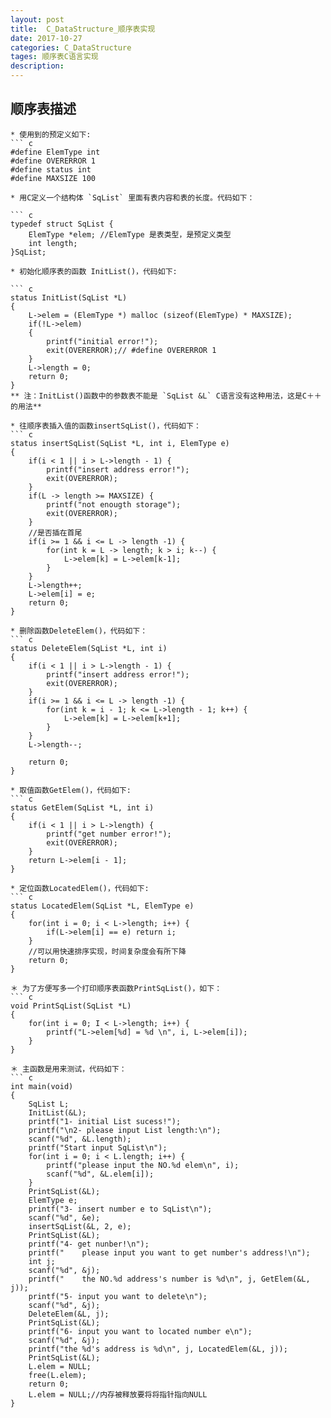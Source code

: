 ```yaml
---
layout: post
title:  C_DataStructure_顺序表实现
date: 2017-10-27
categories: C_DataStructure
tages: 顺序表C语言实现
description: 
---
```


## 顺序表描述

	* 使用到的预定义如下:
	``` c
	#define ElemType int 
	#define OVERERROR 1
	#define status int 
	#define MAXSIZE 100

    * 用C定义一个结构体 `SqList` 里面有表内容和表的长度。代码如下：

    ``` c
    typedef struct SqList {
    	ElemType *elem; //ElemType 是表类型，是预定义类型
    	int length;
    }SqList;

    * 初始化顺序表的函数 InitList()，代码如下:

    ``` c
    status InitList(SqList *L)
    {
    	L->elem = (ElemType *) malloc (sizeof(ElemType) * MAXSIZE);
    	if(!L->elem)
    	{
    		printf("initial error!");
    		exit(OVERERROR);// #define OVERERROR 1
    	}
    	L->length = 0;
    	return 0;
    }
    ** 注：InitList()函数中的参数表不能是 `SqList &L` C语言没有这种用法，这是C＋＋的用法**

    * 往顺序表插入值的函数insertSqList()，代码如下：
    ``` c
    status insertSqList(SqList *L, int i, ElemType e)
    {
    	if(i < 1 || i > L->length - 1) {
			printf("insert address error!");
			exit(OVERERROR);
		}
		if(L -> length >= MAXSIZE) {
			printf("not enougth storage");
			exit(OVERERROR);
		}
		//是否插在首尾
		if(i >= 1 && i <= L -> length -1) {
			for(int k = L -> length; k > i; k--) {
				L->elem[k] = L->elem[k-1];
			}
		}
		L->length++;
		L->elem[i] = e;
    	return 0;
    } 

    * 删除函数DeleteElem()，代码如下：
    ``` c
    status DeleteElem(SqList *L, int i)
    {
    	if(i < 1 || i > L->length - 1) {
			printf("insert address error!");
			exit(OVERERROR);
		}
		if(i >= 1 && i <= L -> length -1) {
			for(int k = i - 1; k <= L->length - 1; k++) {
				L->elem[k] = L->elem[k+1];
			}
		}
		L->length--;

    	return 0;
    }

    * 取值函数GetElem()，代码如下:
    ``` c
    status GetElem(SqList *L, int i)
    {
    	if(i < 1 || i > L->length) {
			printf("get number error!");
			exit(OVERERROR);
		}
		return L->elem[i - 1];
	}

	* 定位函数LocatedElem()，代码如下:
	``` c
	status LocatedElem(SqList *L, ElemType e)
	{
		for(int i = 0; i < L->length; i++) {
			if(L->elem[i] == e) return i;
		}
		//可以用快速排序实现，时间复杂度会有所下降
		return 0;
	}

	＊ 为了方便写多一个打印顺序表函数PrintSqList()，如下：
	``` c
	void PrintSqList(SqList *L)
	{
		for(int i = 0; I < L->length; i++) {
			printf("L->elem[%d] = %d \n", i, L->elem[i]);
		}
	}

	＊ 主函数是用来测试，代码如下：
	``` c
	int main(void)
	{
		SqList L;
		InitList(&L);
		printf("1- initial List sucess!");
		printf("\n2- please input List length:\n");
		scanf("%d", &L.length);
		printf("Start input SqList\n");
		for(int i = 0; i < L.length; i++) {
			printf("please input the NO.%d elem\n", i);
			scanf("%d", &L.elem[i]);
		}
		PrintSqList(&L);
		ElemType e;
		printf("3- insert number e to SqList\n");
		scanf("%d", &e);
		insertSqList(&L, 2, e);
		PrintSqList(&L);
		printf("4- get nunber!\n");
		printf("	please input you want to get number's address!\n");
		int j;
		scanf("%d", &j);
		printf("	the NO.%d address's number is %d\n", j, GetElem(&L, j));
		printf("5- input you want to delete\n");
		scanf("%d", &j);
		DeleteElem(&L, j);
		PrintSqList(&L);
		printf("6- input you want to located number e\n");
		scanf("%d", &j);
		printf("the %d's address is %d\n", j, LocatedElem(&L, j));
		PrintSqList(&L);
		L.elem = NULL;
		free(L.elem);
		return 0; 
		L.elem = NULL;//内存被释放要将将指针指向NULL
	}